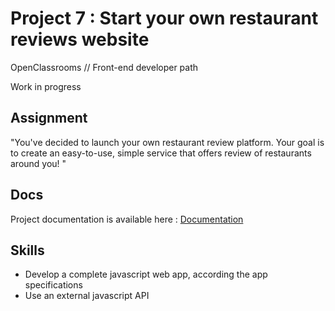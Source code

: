 #  Project 7 : Start your own restaurant reviews website
OpenClassrooms // Front-end developer path

Work in progress

## Assignment
"You've decided to launch your own restaurant review platform. Your goal is to create an easy-to-use, simple service that offers review of restaurants around you! "

## Docs
Project documentation is available here : [Documentation](https://gaelleperchoc.github.io/OC_P7/)

## Skills
* Develop a complete javascript web app, according the app specifications
* Use an external javascript API
